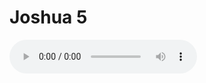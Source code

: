 # Joshua 5

<audio controls>
  <source src="https://openbible.com/audio/hays/BSB_06_Jos_005_H.mp3" type="audio/mp3" />
  <a href="https://openbible.com/audio/hays/BSB_06_Jos_005_H.mp3" download="https://openbible.com/audio/hays/BSB_06_Jos_005_H.mp3">Download MP3 audio</a>.
</audio>

<!--@include: @/bible/translations/bsb/06_jos/verses/005.md-->
